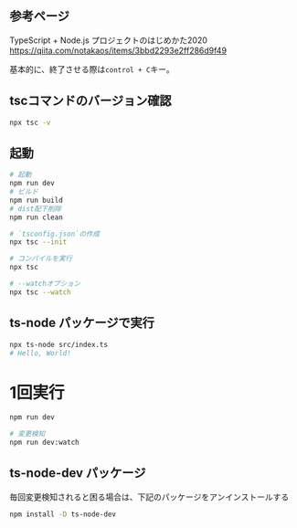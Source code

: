 
## 参考ページ
TypeScript + Node.js プロジェクトのはじめかた2020
https://qiita.com/notakaos/items/3bbd2293e2ff286d9f49

基本的に、終了させる際は`control + C`キー。

## tscコマンドのバージョン確認
```sh
npx tsc -v
```

## 起動
```sh
# 起動
npm run dev
# ビルド
npm run build
# dist配下削除
npm run clean

# `tsconfig.json`の作成
npx tsc --init

# コンパイルを実行
npx tsc

# --watchオプション
npx tsc --watch
```

## ts-node パッケージで実行
```sh
npx ts-node src/index.ts
# Hello, World!
```

# 1回実行
```sh
npm run dev

# 変更検知
npm run dev:watch
```


## ts-node-dev パッケージ
毎回変更検知されると困る場合は、下記のパッケージをアンインストールする

```sh
npm install -D ts-node-dev
```
